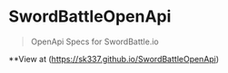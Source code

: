 # SwordBattleOpenApi

> OpenApi Specs for SwordBattle.io

**View at (https://sk337.github.io/SwordBattleOpenApi)